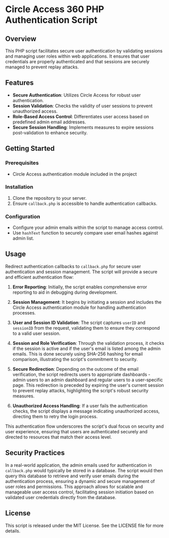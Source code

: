 # Circle Access 360 PHP Authentication Script

## Overview
This PHP script facilitates secure user authentication by validating sessions and managing user roles within web applications. It ensures that user credentials are properly authenticated and that sessions are securely managed to prevent replay attacks.

## Features
- **Secure Authentication**: Utilizes Circle Access for robust user authentication.
- **Session Validation**: Checks the validity of user sessions to prevent unauthorized access.
- **Role-Based Access Control**: Differentiates user access based on predefined admin email addresses.
- **Secure Session Handling**: Implements measures to expire sessions post-validation to enhance security.

## Getting Started

### Prerequisites
- Circle Access authentication module included in the project

### Installation
1. Clone the repository to your server.
2. Ensure `callback.php` is accessible to handle authentication callbacks.

### Configuration
- Configure your admin emails within the script to manage access control.
- Use `hashText` function to securely compare user email hashes against admin list.

## Usage
Redirect authentication callbacks to `callback.php` for secure user authentication and session management. The script will provide a secure and efficient authentication flow:

1. **Error Reporting**: Initially, the script enables comprehensive error reporting to aid in debugging during development.

2. **Session Management**: It begins by initiating a session and includes the Circle Access authentication module for handling authentication processes.

3. **User and Session ID Validation**: The script captures `userID` and `sessionID` from the request, validating them to ensure they correspond to a valid user session.

4. **Session and Role Verification**: Through the validation process, it checks if the session is active and if the user's email is listed among the admin emails. This is done securely using SHA-256 hashing for email comparison, illustrating the script's commitment to security.

5. **Secure Redirection**: Depending on the outcome of the email verification, the script redirects users to appropriate dashboards - admin users to an admin dashboard and regular users to a user-specific page. This redirection is preceded by expiring the user's current session to prevent replay attacks, highlighting the script's robust security measures.

6. **Unauthorized Access Handling**: If a user fails the authentication checks, the script displays a message indicating unauthorized access, directing them to retry the login process.

This authentication flow underscores the script's dual focus on security and user experience, ensuring that users are authenticated securely and directed to resources that match their access level.


## Security Practices

In a real-world application, the admin emails used for authentication in ```callback.php``` would typically be stored in a database.
The script would then query this database to retrieve and verify user emails during the authentication process, ensuring a dynamic and secure management of user roles and permissions. This approach allows for scalable and manageable user access control, facilitating session initiation based on validated user credentials directly from the database.

## License
This script is released under the MIT License. See the LICENSE file for more details.
